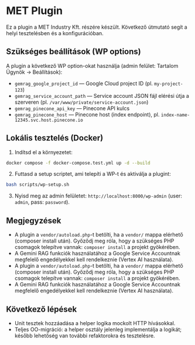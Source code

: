 # MET Plugin

Ez a plugin a MET Industry Kft. részére készült. Következő útmutató segít a helyi tesztelésben és a konfigurációban.

## Szükséges beállítások (WP options)
A plugin a következő WP option-okat használja (admin felület: Tartalom Ügynök -> Beállítások):

- `gemrag_google_project_id` — Google Cloud project ID (pl. `my-project-123`)
- `gemrag_service_account_path` — Service account JSON fájl elérési útja a szerveren (pl. `/var/www/private/service-account.json`)
- `gemrag_pinecone_api_key` — Pinecone API kulcs
- `gemrag_pinecone_host` — Pinecone host (index endpoint), pl. `index-name-12345.svc.host.pinecone.io`

## Lokális tesztelés (Docker)
1. Indítsd el a környezetet:

```bash
docker compose -f docker-compose.test.yml up -d --build
```

2. Futtasd a setup scriptet, ami telepíti a WP-t és aktiválja a plugint:

```bash
bash scripts/wp-setup.sh
```

3. Nyisd meg az admin felületet: `http://localhost:8000/wp-admin` (user: `admin`, pass: `password`).

## Megjegyzések
- A plugin a `vendor/autoload.php`-t betölti, ha a `vendor/` mappa elérhető (composer install után). Győződj meg róla, hogy a szükséges PHP csomagok telepítve vannak: `composer install` a projekt gyökérében.
- A Gemini RAG funkciók használatához a Google Service Accountnak megfelelő engedélyekkel kell rendelkeznie (Vertex AI használata).
 - A plugin a `vendor/autoload.php`-t betölti, ha a `vendor/` mappa elérhető (composer install után). Győződj meg róla, hogy a szükséges PHP csomagok telepítve vannak: `composer install` a projekt gyökérében.
 - A Gemini RAG funkciók használatához a Google Service Accountnak megfelelő engedélyekkel kell rendelkeznie (Vertex AI használata).

## Következő lépések
- Unit tesztek hozzáadása a helper logika mockolt HTTP hívásokkal.
- Teljes OO-migráció: a helper osztály jelenleg implementálja a logikát; később lehetőség van további refaktorokra és tesztelésre.
